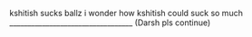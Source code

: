 kshitish sucks ballz
i wonder how kshitish could suck so much
__________________________________ (Darsh pls continue)
